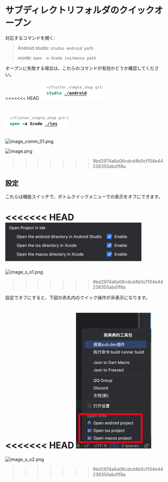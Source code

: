 # サブディレクトリフォルダのクイックオープン


対応するコマンドを開く:

> Android studio: `studio android path`

> xcode: `open -a Xcode ios/macos path`

オープンに失敗する場合は、これらのコマンドが有効かどうか確認してください。

<<<<<<< HEAD
![image_comm_01.png](../../assets/images/image_comm_01.png)

![image.png](../../assets/images/image.png)
=======
![image_comm_01.png](/images/image_comm_01.png)

![image.png](/images/image.png)
>>>>>>> 9bd2974a6a06cdcd4b0cf104e44238350abd1f8a

## 設定

これらは機能スイッチで、ボトムクイックメニューでの表示をオフにできます。

<<<<<<< HEAD
![image_s_o1.png](../../assets/images/image_s_o1.png)
=======
![image_s_o1.png](/images/image_s_o1.png)
>>>>>>> 9bd2974a6a06cdcd4b0cf104e44238350abd1f8a


設定でオフにすると、下図の赤丸内のクイック操作が非表示になります。

<<<<<<< HEAD
![image_s_o2.png](../../assets/images/image_s_o2.png)
=======
![image_s_o2.png](/images/image_s_o2.png)
>>>>>>> 9bd2974a6a06cdcd4b0cf104e44238350abd1f8a
